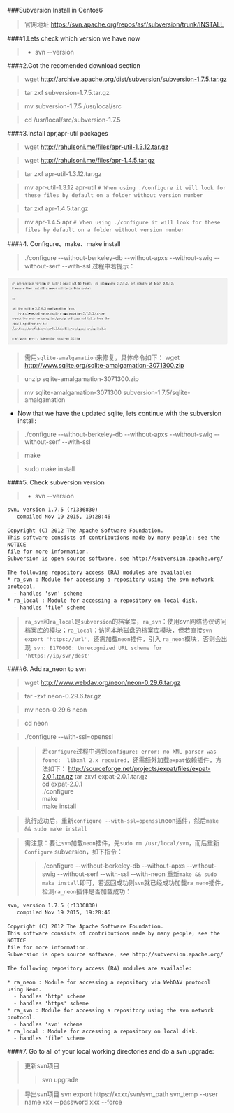 ###Subversion Install in Centos6

>官网地址:https://svn.apache.org/repos/asf/subversion/trunk/INSTALL

####1.Lets check which version we have now

>- svn --version

####2.Got the recomended download section
>wget http://archive.apache.org/dist/subversion/subversion-1.7.5.tar.gz

>tar  zxf subversion-1.7.5.tar.gz 

>mv subversion-1.7.5   /usr/local/src

>cd  /usr/local/src/subversion-1.7.5

####3.Install apr,apr-util packages

>wget http://rahulsoni.me/files/apr-util-1.3.12.tar.gz

>wget http://rahulsoni.me/files/apr-1.4.5.tar.gz

>tar zxf apr-util-1.3.12.tar.gz

>mv apr-util-1.3.12 apr-util   `# When using ./configure it will look for these files by default on a folder without version number`

> tar zxf apr-1.4.5.tar.gz

> mv apr-1.4.5 apr `# When using ./configure it will look for these files by default on a folder without version number`

####4. Configure、make、make install 

>./configure --without-berkeley-db --without-apxs --without-swig --without-serf --with-ssl
>过程中若提示：

![Alt text](./images/subversion_1.jpg)

>需用`sqlite-amalgamation`来修复，具体命令如下：
> wget http://www.sqlite.org/sqlite-amalgamation-3071300.zip

> unzip sqlite-amalgamation-3071300.zip

> mv sqlite-amalgamation-3071300 subversion-1.7.5/sqlite-amalgamation


- Now that we have the updated sqlite, lets continue with the subversion install:

> ./configure --without-berkeley-db --without-apxs --without-swig --without-serf --with-ssl

> make

> sudo make install

####5. Check subversion version
>- svn --version

```
svn, version 1.7.5 (r1336830)
   compiled Nov 19 2015, 19:28:46

Copyright (C) 2012 The Apache Software Foundation.
This software consists of contributions made by many people; see the NOTICE
file for more information.
Subversion is open source software, see http://subversion.apache.org/

The following repository access (RA) modules are available:
* ra_svn : Module for accessing a repository using the svn network protocol.
  - handles 'svn' scheme
* ra_local : Module for accessing a repository on local disk.
  - handles 'file' scheme
```
>`ra_svn`和`ra_local`是`subversion`的档案库，`ra_svn`：使用svn网络协议访问档案库的模块；`ra_local`：访问本地磁盘的档案库模块，但若直接`svn export 'https://url'`，还需加载`neon`插件，引入 `ra_neon`模块，否则会出现` svn: E170000: Unrecognized URL scheme for 'https://ip/svn/dest'`


####6. Add ra_neon to svn

>wget http://www.webdav.org/neon/neon-0.29.6.tar.gz

>tar -zxf neon-0.29.6.tar.gz

>mv neon-0.29.6 neon

>cd neon 

>./configure --with-ssl=openssl

>>若`configure`过程中遇到`configure: error: no XML parser was found:  libxml 2.x required`，还需额外加载`expat`依赖插件，方法如下：
>> http://sourceforge.net/projects/expat/files/expat-2.0.1.tar.gz
>>tar zxvf expat-2.0.1.tar.gz  
>>cd expat-2.0.1  
>>./configure  
>>make  
>>make install  

>执行成功后，重新`configure --with-ssl=openssl`neon插件，然后`make && sudo make install`

>需注意：要让`svn`加载`neon`插件，先`sudo rm /usr/local/svn`，而后重新`Configure` subversion，如下指令：
>>./configure --without-berkeley-db --without-apxs --without-swig --without-serf --with-ssl --with-neon
>>重新`make && sudo make install`即可，若返回成功则`svn`就已经成功加载`ra_neno`插件，检测`ra_neon`插件是否加载成功：

```
svn, version 1.7.5 (r1336830)
   compiled Nov 19 2015, 19:28:46

Copyright (C) 2012 The Apache Software Foundation.
This software consists of contributions made by many people; see the NOTICE
file for more information.
Subversion is open source software, see http://subversion.apache.org/

The following repository access (RA) modules are available:

* ra_neon : Module for accessing a repository via WebDAV protocol using Neon.
  - handles 'http' scheme
  - handles 'https' scheme
* ra_svn : Module for accessing a repository using the svn network protocol.
  - handles 'svn' scheme
* ra_local : Module for accessing a repository on local disk.
  - handles 'file' scheme

```




####7. Go to all of your local working directories and do a svn upgrade:
>更新svn项目
>>svn upgrade

>导出svn项目
>svn export https://xxxx/svn/svn_path svn_temp --user name xxx --password xxx --force


